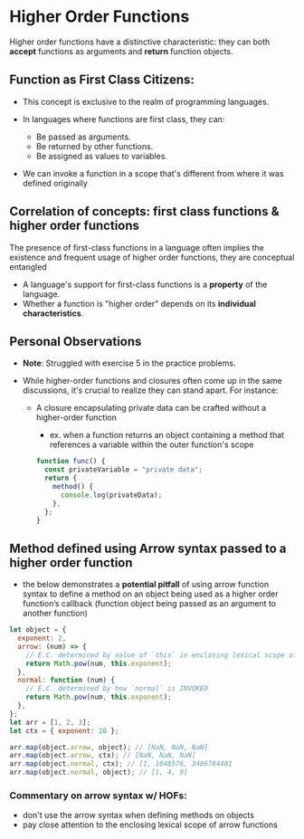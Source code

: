 # Higher Order Functions

Higher order functions have a distinctive characteristic: they can both **accept** functions as arguments and **return** function objects.

## Function as First Class Citizens:

- This concept is exclusive to the realm of programming languages.
- In languages where functions are first class, they can:

  - Be passed as arguments.
  - Be returned by other functions.
  - Be assigned as values to variables.

- We can invoke a function in a scope that's different from where it was defined originally

## Correlation of concepts: first class functions & higher order functions

The presence of first-class functions in a language often implies the existence and frequent usage of higher order functions, they are conceptual entangled

- A language's support for first-class functions is a **property** of the language.
- Whether a function is "higher order" depends on its **individual characteristics**.

## Personal Observations

- **Note**: Struggled with exercise 5 in the practice problems.

- While higher-order functions and closures often come up in the same discussions, it's crucial to realize they can stand apart. For instance:

  - A closure encapsulating private data can be crafted without a higher-order function

    - ex. when a function returns an object containing a method that references a variable within the outer function's scope

    ```jsx
    function func() {
      const privateVariable = "private data";
      return {
        method() {
          console.log(privateData);
        },
      };
    }
    ```

## Method defined using Arrow syntax passed to a higher order function

- the below demonstrates a **potential pitfall** of using arrow function syntax to define a method on an object being used as a higher order function’s callback (function object being passed as an argument to another function)

```jsx
let object = {
  exponent: 2,
  arrow: (num) => {
    // E.C. determined by value of `this` in enclosing lexical scope of `arrow`'s DEFINITION
    return Math.pow(num, this.exponent);
  },
  normal: function (num) {
    // E.C. determined by how `normal` is INVOKED
    return Math.pow(num, this.exponent);
  },
};
let arr = [1, 2, 3];
let ctx = { exponent: 20 };

arr.map(object.arrow, object); // [NaN, NaN, NaN]
arr.map(object.arrow, ctx); // [NaN, NaN, NaN]
arr.map(object.normal, ctx); // [1, 1048576, 3486784401
arr.map(object.normal, object); // [1, 4, 9]
```

### Commentary on arrow syntax w/ HOFs:

- don't use the arrow syntax when defining methods on objects
- pay close attention to the enclosing lexical scope of arrow functions
